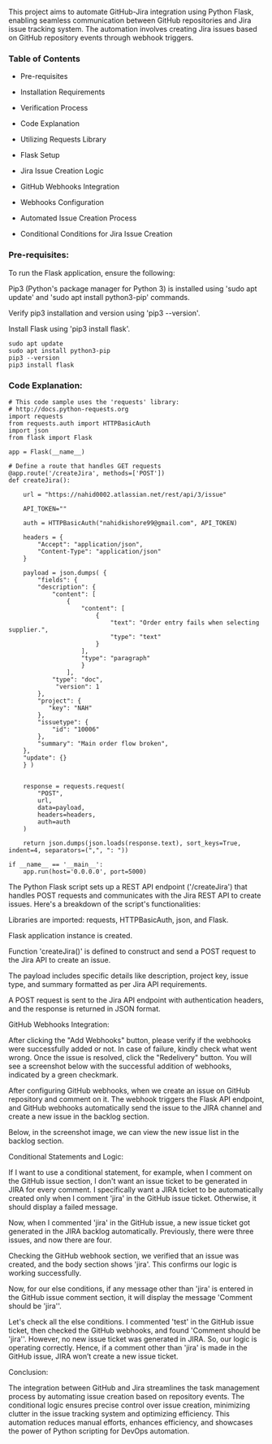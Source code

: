 This project aims to automate GitHub-Jira integration using Python Flask, enabling seamless communication between GitHub repositories and Jira issue tracking system. The automation involves creating Jira issues based on GitHub repository events through webhook triggers.

### Table of Contents

* Pre-requisites

* Installation Requirements

* Verification Process

* Code Explanation

* Utilizing Requests Library

* Flask Setup

* Jira Issue Creation Logic

* GitHub Webhooks Integration

* Webhooks Configuration

* Automated Issue Creation Process

* Conditional Conditions for Jira Issue Creation


### Pre-requisites:

To run the Flask application, ensure the following:

Pip3 (Python's package manager for Python 3) is installed using 'sudo apt update' and 'sudo apt install python3-pip' commands.

Verify pip3 installation and version using 'pip3 --version'.

Install Flask using 'pip3 install flask'.
```
sudo apt update
sudo apt install python3-pip
pip3 --version
pip3 install flask
```
### Code Explanation:
```
# This code sample uses the 'requests' library:
# http://docs.python-requests.org
import requests
from requests.auth import HTTPBasicAuth
import json
from flask import Flask

app = Flask(__name__)

# Define a route that handles GET requests
@app.route('/createJira', methods=['POST'])
def createJira():

    url = "https://nahid0002.atlassian.net/rest/api/3/issue"

    API_TOKEN=""

    auth = HTTPBasicAuth("nahidkishore99@gmail.com", API_TOKEN)

    headers = {
        "Accept": "application/json",
        "Content-Type": "application/json"
    }

    payload = json.dumps( {
        "fields": {
        "description": {
            "content": [
                {
                    "content": [
                        {
                            "text": "Order entry fails when selecting supplier.",
                            "type": "text"
                        }
                    ],
                    "type": "paragraph"
                    }
                ],
            "type": "doc",
             "version": 1
        },
        "project": {
           "key": "NAH"
        },
        "issuetype": {
            "id": "10006"
        },
        "summary": "Main order flow broken",
    },
    "update": {}
    } )


    response = requests.request(
        "POST",
        url,
        data=payload,
        headers=headers,
        auth=auth
    )

    return json.dumps(json.loads(response.text), sort_keys=True, indent=4, separators=(",", ": "))

if __name__ == '__main__':
    app.run(host='0.0.0.0', port=5000)
```
The Python Flask script sets up a REST API endpoint ('/createJira') that handles POST requests and communicates with the Jira REST API to create issues. Here's a breakdown of the script's functionalities:

Libraries are imported: requests, HTTPBasicAuth, json, and Flask.

Flask application instance is created.

Function 'createJira()' is defined to construct and send a POST request to the Jira API to create an issue.

The payload includes specific details like description, project key, issue type, and summary formatted as per Jira API requirements.

A POST request is sent to the Jira API endpoint with authentication headers, and the response is returned in JSON format.

GitHub Webhooks Integration:

After clicking the "Add Webhooks" button, please verify if the webhooks were successfully added or not. In case of failure, kindly check what went wrong. Once the issue is resolved, click the "Redelivery" button. You will see a screenshot below with the successful addition of webhooks, indicated by a green checkmark.

After configuring GitHub webhooks, when we create an issue on GitHub repository and comment on it. The webhook triggers the Flask API endpoint, and GitHub webhooks automatically send the issue to the JIRA channel and create a new issue in the backlog section.

Below, in the screenshot image, we can view the new issue list in the backlog section.

Conditional Statements and Logic:

If I want to use a conditional statement, for example, when I comment on the GitHub issue section, I don't want an issue ticket to be generated in JIRA for every comment. I specifically want a JIRA ticket to be automatically created only when I comment 'jira' in the GitHub issue ticket. Otherwise, it should display a failed message.

Now, when I commented 'jira' in the GitHub issue, a new issue ticket got generated in the JIRA backlog automatically. Previously, there were three issues, and now there are four.

Checking the GitHub webhook section, we verified that an issue was created, and the body section shows 'jira'. This confirms our logic is working successfully.

Now, for our else conditions, if any message other than 'jira' is entered in the GitHub issue comment section, it will display the message 'Comment should be 'jira''.

Let's check all the else conditions. I commented 'test' in the GitHub issue ticket, then checked the GitHub webhooks, and found 'Comment should be 'jira''. However, no new issue ticket was generated in JIRA. So, our logic is operating correctly. Hence, if a comment other than 'jira' is made in the GitHub issue, JIRA won’t create a new issue ticket.

Conclusion:

The integration between GitHub and Jira streamlines the task management process by automating issue creation based on repository events. The conditional logic ensures precise control over issue creation, minimizing clutter in the issue tracking system and optimizing efficiency. This automation reduces manual efforts, enhances efficiency, and showcases the power of Python scripting for DevOps automation.

